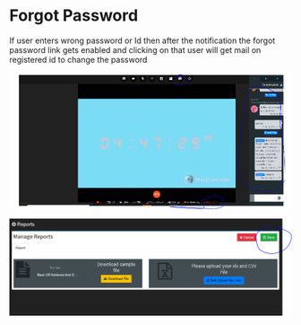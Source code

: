# Forgot Password

If user enters wrong password or Id then after the notification the forgot password link gets enabled and clicking on that user will get mail on registered id to change the password

![](../.gitbook/assets/image%20%28217%29.png)

![](../.gitbook/assets/image%20%28229%29.png)




